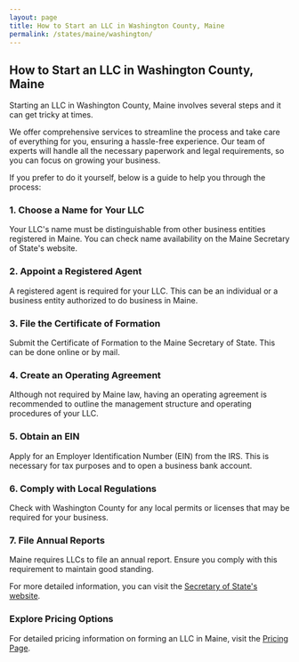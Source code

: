 ```yaml
---
layout: page
title: How to Start an LLC in Washington County, Maine
permalink: /states/maine/washington/
---
```


<h2>How to Start an LLC in Washington County, Maine</h2>

<p>Starting an LLC in Washington County, Maine involves several steps and it can get tricky at times.</p>

<p>We offer comprehensive services to streamline the process and take care of everything for you, ensuring a hassle-free experience. Our team of experts will handle all the necessary paperwork and legal requirements, so you can focus on growing your business.</p>

<p>If you prefer to do it yourself, below is a guide to help you through the process:</p>

<h3>1. Choose a Name for Your LLC</h3>
<p>Your LLC's name must be distinguishable from other business entities registered in Maine. You can check name availability on the Maine Secretary of State's website.</p>

<h3>2. Appoint a Registered Agent</h3>
<p>A registered agent is required for your LLC. This can be an individual or a business entity authorized to do business in Maine.</p>

<h3>3. File the Certificate of Formation</h3>
<p>Submit the Certificate of Formation to the Maine Secretary of State. This can be done online or by mail.</p>

<h3>4. Create an Operating Agreement</h3>
<p>Although not required by Maine law, having an operating agreement is recommended to outline the management structure and operating procedures of your LLC.</p>

<h3>5. Obtain an EIN</h3>
<p>Apply for an Employer Identification Number (EIN) from the IRS. This is necessary for tax purposes and to open a business bank account.</p>

<h3>6. Comply with Local Regulations</h3>
<p>Check with Washington County for any local permits or licenses that may be required for your business.</p>

<h3>7. File Annual Reports</h3>
<p>Maine requires LLCs to file an annual report. Ensure you comply with this requirement to maintain good standing.</p>

<p>For more detailed information, you can visit the <a href="https://www.sos.maine.gov/">Secretary of State's website</a>.</p>

<h3>Explore Pricing Options</h3>
<p>For detailed pricing information on forming an LLC in Maine, visit the <a href="{ '/new-pricing/' | relative_url }">Pricing Page</a>.</p>
